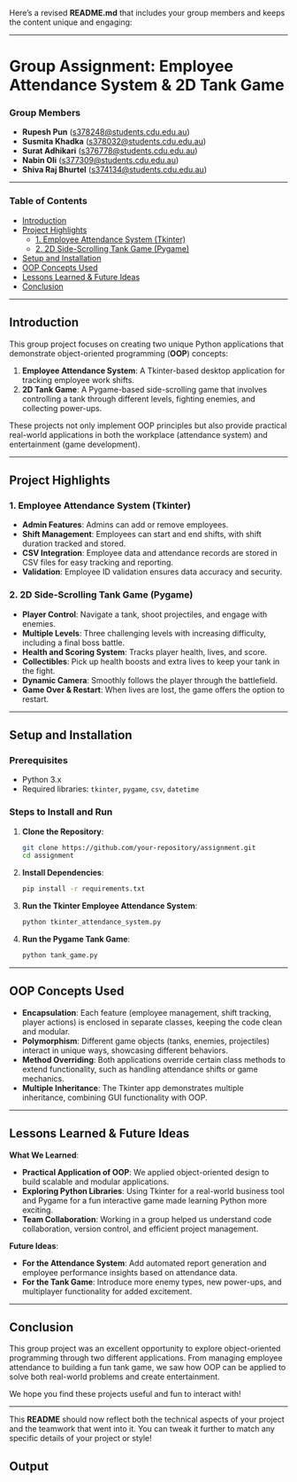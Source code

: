 Here’s a revised **README.md** that includes your group members and keeps the content unique and engaging:

---

# **Group Assignment: Employee Attendance System & 2D Tank Game**

### **Group Members**
- **Rupesh Pun** (s378248@students.cdu.edu.au)
- **Susmita Khadka** (s378032@students.cdu.edu.au)
- **Surat Adhikari** (s376778@students.cdu.edu.au)
- **Nabin Oli** (s377309@students.cdu.edu.au)
- **Shiva Raj Bhurtel** (s374134@students.cdu.edu.au)

---

### **Table of Contents**
- [Introduction](#introduction)
- [Project Highlights](#project-highlights)
  - [1. Employee Attendance System (Tkinter)](#1-employee-attendance-system-tkinter)
  - [2. 2D Side-Scrolling Tank Game (Pygame)](#2-2d-side-scrolling-tank-game-pygame)
- [Setup and Installation](#setup-and-installation)
- [OOP Concepts Used](#oop-concepts-used)
- [Lessons Learned & Future Ideas](#lessons-learned--future-ideas)
- [Conclusion](#conclusion)

---

## **Introduction**

This group project focuses on creating two unique Python applications that demonstrate object-oriented programming (**OOP**) concepts:
1. **Employee Attendance System**: A Tkinter-based desktop application for tracking employee work shifts.
2. **2D Tank Game**: A Pygame-based side-scrolling game that involves controlling a tank through different levels, fighting enemies, and collecting power-ups.

These projects not only implement OOP principles but also provide practical real-world applications in both the workplace (attendance system) and entertainment (game development).

---

## **Project Highlights**

### **1. Employee Attendance System (Tkinter)**

- **Admin Features**: Admins can add or remove employees.
- **Shift Management**: Employees can start and end shifts, with shift duration tracked and stored.
- **CSV Integration**: Employee data and attendance records are stored in CSV files for easy tracking and reporting.
- **Validation**: Employee ID validation ensures data accuracy and security.

### **2. 2D Side-Scrolling Tank Game (Pygame)**

- **Player Control**: Navigate a tank, shoot projectiles, and engage with enemies.
- **Multiple Levels**: Three challenging levels with increasing difficulty, including a final boss battle.
- **Health and Scoring System**: Tracks player health, lives, and score.
- **Collectibles**: Pick up health boosts and extra lives to keep your tank in the fight.
- **Dynamic Camera**: Smoothly follows the player through the battlefield.
- **Game Over & Restart**: When lives are lost, the game offers the option to restart.

---

## **Setup and Installation**

### **Prerequisites**
- Python 3.x
- Required libraries: `tkinter`, `pygame`, `csv`, `datetime`

### **Steps to Install and Run**
1. **Clone the Repository**:
   ```bash
   git clone https://github.com/your-repository/assignment.git
   cd assignment
   ```

2. **Install Dependencies**:
   ```bash
   pip install -r requirements.txt
   ```

3. **Run the Tkinter Employee Attendance System**:
   ```bash
   python tkinter_attendance_system.py
   ```

4. **Run the Pygame Tank Game**:
   ```bash
   python tank_game.py
   ```

---

## **OOP Concepts Used**

- **Encapsulation**: Each feature (employee management, shift tracking, player actions) is enclosed in separate classes, keeping the code clean and modular.
- **Polymorphism**: Different game objects (tanks, enemies, projectiles) interact in unique ways, showcasing different behaviors.
- **Method Overriding**: Both applications override certain class methods to extend functionality, such as handling attendance shifts or game mechanics.
- **Multiple Inheritance**: The Tkinter app demonstrates multiple inheritance, combining GUI functionality with OOP.

---

## **Lessons Learned & Future Ideas**

**What We Learned**:
- **Practical Application of OOP**: We applied object-oriented design to build scalable and modular applications.
- **Exploring Python Libraries**: Using Tkinter for a real-world business tool and Pygame for a fun interactive game made learning Python more exciting.
- **Team Collaboration**: Working in a group helped us understand code collaboration, version control, and efficient project management.

**Future Ideas**:
- **For the Attendance System**: Add automated report generation and employee performance insights based on attendance data.
- **For the Tank Game**: Introduce more enemy types, new power-ups, and multiplayer functionality for added excitement.

---

## **Conclusion**

This group project was an excellent opportunity to explore object-oriented programming through two different applications. From managing employee attendance to building a fun tank game, we saw how OOP can be applied to solve both real-world problems and create entertainment.

We hope you find these projects useful and fun to interact with!

---

This **README** should now reflect both the technical aspects of your project and the teamwork that went into it. You can tweak it further to match any specific details of your project or style!

## **Output**
